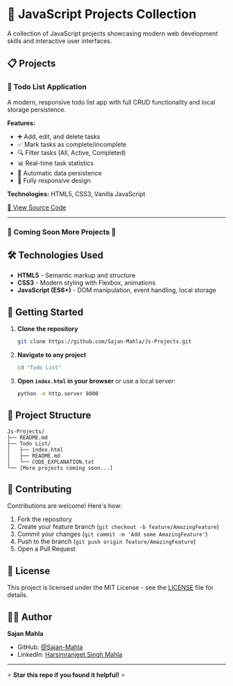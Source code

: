 # 🚀 JavaScript Projects Collection

A collection of JavaScript projects showcasing modern web development skills and interactive user interfaces.

## 📋 Projects

### 📝 Todo List Application

A modern, responsive todo list app with full CRUD functionality and local storage persistence.

**Features:**
- ➕ Add, edit, and delete tasks
- ✅ Mark tasks as complete/incomplete
- 🔍 Filter tasks (All, Active, Completed)
- 📊 Real-time task statistics
- 💾 Automatic data persistence
- 📱 Fully responsive design

**Technologies:** HTML5, CSS3, Vanilla JavaScript

[📂 View Source Code](./Todo%20List/) 

---

### 🔮 Coming Soon More Projects 🚀


## 🛠️ Technologies Used

- **HTML5** - Semantic markup and structure
- **CSS3** - Modern styling with Flexbox, animations
- **JavaScript (ES6+)** - DOM manipulation, event handling, local storage

## 🚀 Getting Started

1. **Clone the repository**
   ```bash
   git clone https://github.com/Sajan-Mahla/Js-Projects.git
   ```

2. **Navigate to any project**
   ```bash
   cd "Todo List"
   ```

3. **Open `index.html` in your browser** or use a local server:
   ```bash
   python -m http.server 8000
   ```

## 📁 Project Structure

```
Js-Projects/
├── README.md
├── Todo List/
│   ├── index.html
│   ├── README.md
│   └── CODE_EXPLANATION.txt
└── [More projects coming soon...]
```

## 🤝 Contributing

Contributions are welcome! Here's how:

1. Fork the repository
2. Create your feature branch (`git checkout -b feature/AmazingFeature`)
3. Commit your changes (`git commit -m 'Add some AmazingFeature'`)
4. Push to the branch (`git push origin feature/AmazingFeature`)
5. Open a Pull Request

## 📝 License

This project is licensed under the MIT License - see the [LICENSE](LICENSE) file for details.

## 👨‍💻 Author

**Sajan Mahla**
- GitHub: [@Sajan-Mahla](https://github.com/Sajan-Mahla)
- LinkedIn: [Harsimranjeet Singh Mahla](https://linkedin.com/in/your-profile)

---

⭐ **Star this repo if you found it helpful!** ⭐
